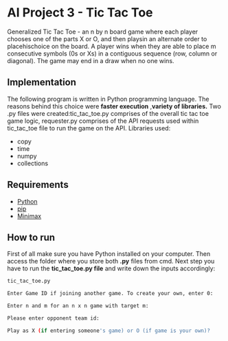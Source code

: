 # AI Project 3 - Tic Tac Toe
Generalized Tic Tac Toe - an n by n board game where each player chooses one of the parts X or O, and then playsin an alternate order to placehischoice on the board. A player wins when they are able to place m consecutive symbols (0s or Xs) in a contiguous sequence (row, column or diagonal). The game may end in a draw when no one wins. 

## Implementation
The following program is written in Python programming language. The reasons behind this choice were **faster execution** ,**variety of libraries.** Two .py files were created:tic_tac_toe.py comprises of the overall tic tac toe game logic, requester.py comprises of the API requests used within tic_tac_toe file to run the game on the API.
Libraries used:

- copy
- time
- numpy
- collections


## Requirements
- [Python](https://www.python.org/downloads/)
- [pip](https://pip.pypa.io/en/stable/installing/)
- [Minimax](https://en.wikipedia.org/wiki/Minimax)


## How to run
First of all make sure you have Python installed on your computer. Then access the folder where you store both **.py** files from cmd. Next step you have to run the **tic_tac_toe.py file** and write down the inputs accordingly:

```bash
tic_tac_toe.py

Enter Game ID if joining another game. To create your own, enter 0:

Enter n and m for an n x n game with target m:

Please enter opponent team id:

Play as X (if entering someone's game) or O (if game is your own)?
```
